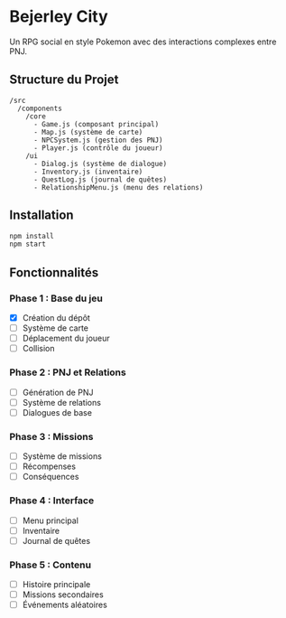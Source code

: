 # Bejerley City

Un RPG social en style Pokemon avec des interactions complexes entre PNJ.

## Structure du Projet

```
/src
  /components
    /core
      - Game.js (composant principal)
      - Map.js (système de carte)
      - NPCSystem.js (gestion des PNJ)
      - Player.js (contrôle du joueur)
    /ui
      - Dialog.js (système de dialogue)
      - Inventory.js (inventaire)
      - QuestLog.js (journal de quêtes)
      - RelationshipMenu.js (menu des relations)
```

## Installation

```bash
npm install
npm start
```

## Fonctionnalités

### Phase 1 : Base du jeu
- [x] Création du dépôt
- [ ] Système de carte
- [ ] Déplacement du joueur
- [ ] Collision

### Phase 2 : PNJ et Relations
- [ ] Génération de PNJ
- [ ] Système de relations
- [ ] Dialogues de base

### Phase 3 : Missions
- [ ] Système de missions
- [ ] Récompenses
- [ ] Conséquences

### Phase 4 : Interface
- [ ] Menu principal
- [ ] Inventaire
- [ ] Journal de quêtes

### Phase 5 : Contenu
- [ ] Histoire principale
- [ ] Missions secondaires
- [ ] Événements aléatoires